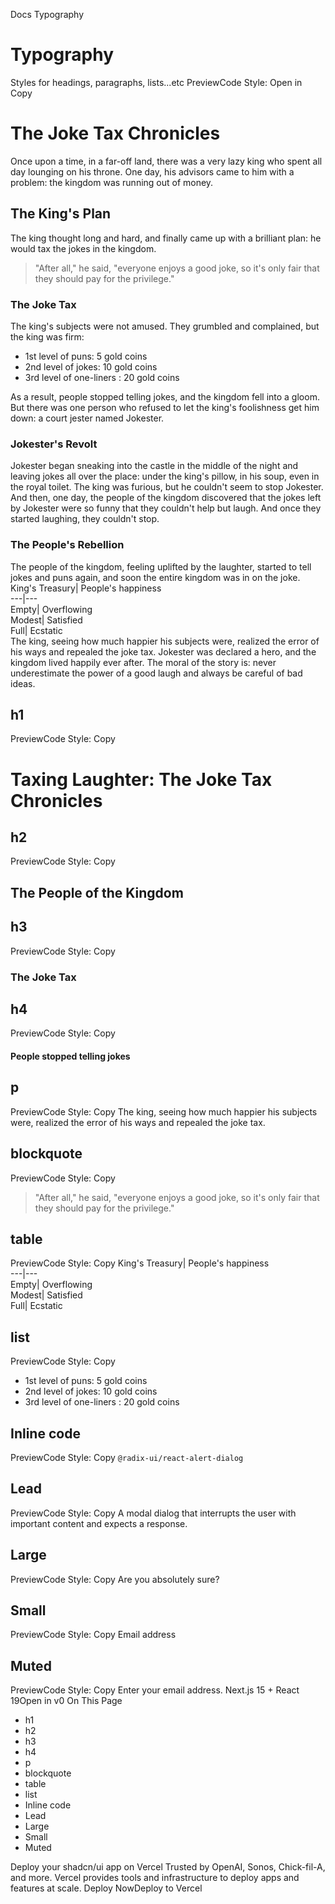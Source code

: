 Docs
Typography
# Typography
Styles for headings, paragraphs, lists...etc
PreviewCode
Style: 
Open in Copy
# The Joke Tax Chronicles
Once upon a time, in a far-off land, there was a very lazy king who spent all day lounging on his throne. One day, his advisors came to him with a problem: the kingdom was running out of money.
## The King's Plan
The king thought long and hard, and finally came up with a brilliant plan: he would tax the jokes in the kingdom.
> "After all," he said, "everyone enjoys a good joke, so it's only fair that they should pay for the privilege."
### The Joke Tax
The king's subjects were not amused. They grumbled and complained, but the king was firm:
  * 1st level of puns: 5 gold coins
  * 2nd level of jokes: 10 gold coins
  * 3rd level of one-liners : 20 gold coins


As a result, people stopped telling jokes, and the kingdom fell into a gloom. But there was one person who refused to let the king's foolishness get him down: a court jester named Jokester.
### Jokester's Revolt
Jokester began sneaking into the castle in the middle of the night and leaving jokes all over the place: under the king's pillow, in his soup, even in the royal toilet. The king was furious, but he couldn't seem to stop Jokester.
And then, one day, the people of the kingdom discovered that the jokes left by Jokester were so funny that they couldn't help but laugh. And once they started laughing, they couldn't stop.
### The People's Rebellion
The people of the kingdom, feeling uplifted by the laughter, started to tell jokes and puns again, and soon the entire kingdom was in on the joke.
King's Treasury| People's happiness  
---|---  
Empty| Overflowing  
Modest| Satisfied  
Full| Ecstatic  
The king, seeing how much happier his subjects were, realized the error of his ways and repealed the joke tax. Jokester was declared a hero, and the kingdom lived happily ever after.
The moral of the story is: never underestimate the power of a good laugh and always be careful of bad ideas.
## h1
PreviewCode
Style: 
Copy
# Taxing Laughter: The Joke Tax Chronicles
## h2
PreviewCode
Style: 
Copy
## The People of the Kingdom
## h3
PreviewCode
Style: 
Copy
### The Joke Tax
## h4
PreviewCode
Style: 
Copy
#### People stopped telling jokes
## p
PreviewCode
Style: 
Copy
The king, seeing how much happier his subjects were, realized the error of his ways and repealed the joke tax.
## blockquote
PreviewCode
Style: 
Copy
> "After all," he said, "everyone enjoys a good joke, so it's only fair that they should pay for the privilege."
## table
PreviewCode
Style: 
Copy
King's Treasury| People's happiness  
---|---  
Empty| Overflowing  
Modest| Satisfied  
Full| Ecstatic  
## list
PreviewCode
Style: 
Copy
  * 1st level of puns: 5 gold coins
  * 2nd level of jokes: 10 gold coins
  * 3rd level of one-liners : 20 gold coins


## Inline code
PreviewCode
Style: 
Copy
`@radix-ui/react-alert-dialog`
## Lead
PreviewCode
Style: 
Copy
A modal dialog that interrupts the user with important content and expects a response.
## Large
PreviewCode
Style: 
Copy
Are you absolutely sure?
## Small
PreviewCode
Style: 
Copy
Email address
## Muted
PreviewCode
Style: 
Copy
Enter your email address.
Next.js 15 + React 19Open in v0
On This Page
  * h1
  * h2
  * h3
  * h4
  * p
  * blockquote
  * table
  * list
  * Inline code
  * Lead
  * Large
  * Small
  * Muted


Deploy your shadcn/ui app on Vercel
Trusted by OpenAI, Sonos, Chick-fil-A, and more.
Vercel provides tools and infrastructure to deploy apps and features at scale.
Deploy NowDeploy to Vercel
